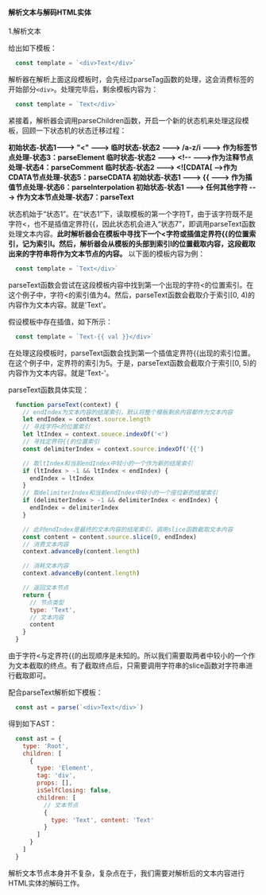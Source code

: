 #### 解析文本与解码HTML实体

1.解析文本

给出如下模板：

```js
  const template = `<div>Text</div>`
```

解析器在解析上面这段模板时，会先经过parseTag函数的处理，这会消费标签的开始部分`<div>`。处理完毕后，剩余模板内容为：

```js
  const template = `Text</div>`
```

紧接着，解析器会调用parseChildren函数，开启一个新的状态机来处理这段模板，回顾一下状态机的状态迁移过程：

__初始状态-状态1--->  "<"  ---> 临时状态-状态2 ---> /a-z/i ---> 作为标签节点处理-状态3：parseElement
临时状态-状态2 ---> \<\!--  --->作为注释节点处理-状态4：parseComment
临时状态-状态2 ---> \<\![CDATA[ -->作为CDATA节点处理-状态5：parseCDATA
初始状态-状态1 ---> \{\{ ---> 作为插值节点处理-状态6：parseInterpolation
初始状态-状态1 ---> 任何其他字符 ---> 作为文本节点处理-状态7：parseText__

状态机始于“状态1”。在“状态1”下，读取模板的第一个字符T，由于该字符既不是字符\<，也不是插值定界符\{\{，因此状态机会进入“状态7”，即调用parseText函数处理文本内容。__此时解析器会在模板中寻找下一个\<字符或插值定界符\{\{的位置索引，记为索引I。然后，解析器会从模板的头部到索引I的位置截取内容，这段截取出来的字符串将作为文本节点的内容。__ 以下面的模板内容为例：

```js
  const template = `Text</div>`
```

parseText函数会尝试在这段模板内容中找到第一个出现的字符\<的位置索引。在这个例子中，字符\<的索引值为4。然后，parseText函数会截取介于索引[0, 4)的内容作为文本内容。就是'Text'。

假设模板中存在插值，如下所示：

```js
  const template = `Text-{{ val }}</div>`
```

在处理这段模板时，parseText函数会找到第一个插值定界符\{\{出现的索引位置。在这个例子中，定界符的索引为5。于是，parseText函数会截取介于索引[0, 5)的内容作为文本内容。就是'Text-'。

parseText函数具体实现：

```js
  function parseText(context) {
    // endIndex为文本内容的结尾索引，默认将整个模板剩余内容都作为文本内容
    let endIndex = context.source.length
    // 寻找字符<的位置索引
    let ltIndex = context.souece.indexOf('<')
    // 寻找定界符{{的位置索引
    const delimiterIndex = context.source.indexOf('{{')

    // 取ltIndex和当前endIndex中较小的一个作为新的结尾索引
    if (ltIndex > -1 && ltIndex < endIndex) {
      endIndex = ltIndex
    }
    // 取delimiterIndex和当前endIndex中较小的一个座位新的结尾索引
    if (delimiterIndex > -1 && delimiterIndex < endIndex) {
      endIndex = delimiterIndex
    }

    // 此时endIndex是最终的文本内容的结尾索引，调用slice函数截取文本内容
    const content = content.source.slice(0, endIndex)
    // 消费文本内容
    context.advanceBy(content.length)

    // 消耗文本内容
    context.advanceBy(content.length)

    // 返回文本节点
    return {
      // 节点类型
      type: 'Text',
      // 文本内容
      content
    }
  }
```

由于字符\<与定界符\{\{的出现顺序是未知的。所以我们需要取两者中较小的一个作为文本截取的终点。有了截取终点后，只需要调用字符串的slice函数对字符串进行截取即可。

配合parseText解析如下模板：

```js
  const ast = parse(`<div>Text</div>`)
```

得到如下AST：

```js
  const ast = {
    type: 'Root',
    children: [
      {
        type: 'Element',
        tag: 'div',
        props: [],
        isSelfClosing: false,
        children: [
          // 文本节点
          {
            type: 'Text', content: 'Text'
          }
        ]
      }
    ]
  }
```

解析文本节点本身并不复杂，复杂点在于，我们需要对解析后的文本内容进行HTML实体的解码工作。